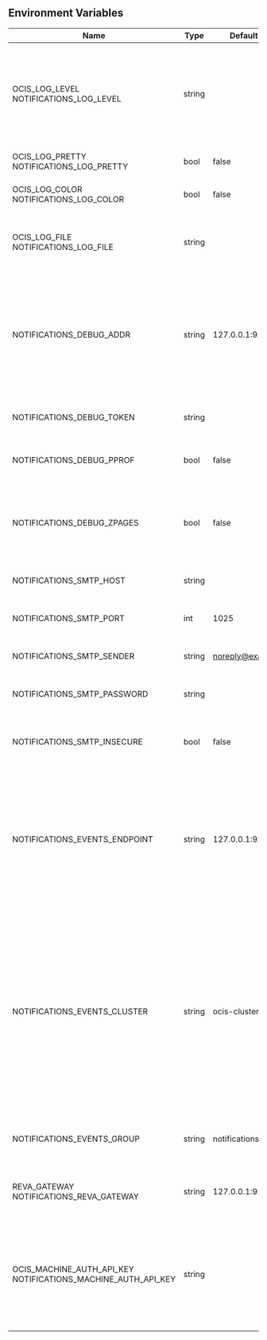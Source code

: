 ## Environment Variables

| Name | Type | Default Value | Description |
|------|------|---------------|-------------|
| OCIS_LOG_LEVEL<br/>NOTIFICATIONS_LOG_LEVEL | string |  | The log level. Valid values are: "panic", "fatal", "error", "warn", "info", "debug", "trace".|
| OCIS_LOG_PRETTY<br/>NOTIFICATIONS_LOG_PRETTY | bool | false | Activates pretty log output.|
| OCIS_LOG_COLOR<br/>NOTIFICATIONS_LOG_COLOR | bool | false | Activates colorized log output.|
| OCIS_LOG_FILE<br/>NOTIFICATIONS_LOG_FILE | string |  | The path to the log file. Activates logging to this file if set.|
| NOTIFICATIONS_DEBUG_ADDR | string | 127.0.0.1:9174 | Bind address of the debug server, where metrics, health, config and debug endpoints will be exposed.|
| NOTIFICATIONS_DEBUG_TOKEN | string |  | Token to secure the metrics endpoint.|
| NOTIFICATIONS_DEBUG_PPROF | bool | false | Enables pprof, which can be used for profiling.|
| NOTIFICATIONS_DEBUG_ZPAGES | bool | false | Enables zpages, which can be used for collecting and viewing in-memory traces.|
| NOTIFICATIONS_SMTP_HOST | string |  | SMTP host to connect to.|
| NOTIFICATIONS_SMTP_PORT | int | 1025 | Port of the SMTP host to connect to.|
| NOTIFICATIONS_SMTP_SENDER | string | noreply@example.com | Sender of emails that will be sent.|
| NOTIFICATIONS_SMTP_PASSWORD | string |  | Password of the SMTP host to connect to.|
| NOTIFICATIONS_SMTP_INSECURE | bool | false | Allow insecure connections to the SMTP server.|
| NOTIFICATIONS_EVENTS_ENDPOINT | string | 127.0.0.1:9233 | The address of the event system. The event system is the message queuing service. It is used as message broker for the microservice architecture.|
| NOTIFICATIONS_EVENTS_CLUSTER | string | ocis-cluster | The clusterID of the event system. The event system is the message queuing service. It is used as message broker for the microservice architecture. Mandatory when using NATS as event system.|
| NOTIFICATIONS_EVENTS_GROUP | string | notifications | Name of the event group / queue on the event system.|
| REVA_GATEWAY<br/>NOTIFICATIONS_REVA_GATEWAY | string | 127.0.0.1:9142 | CS3 gateway used to look up user metadata|
| OCIS_MACHINE_AUTH_API_KEY<br/>NOTIFICATIONS_MACHINE_AUTH_API_KEY | string |  | Machine auth API key used to validate internal requests necessary to access resources from other services.|